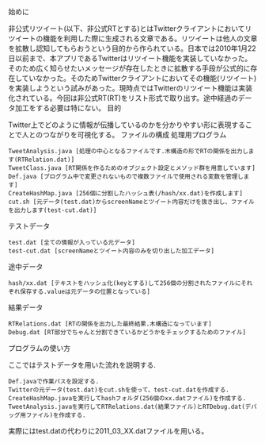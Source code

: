  始めに

非公式リツイート(以下、非公式RTとする)とはTwitterクライアントにおいてリツイートの機能を利用した際に生成される文章である。リツイートは他人の文章を拡散し認知してもらおうという目的から作られている。日本では2010年1月22日以前まで、本アプリであるTwitterはリツイート機能を実装していなかった。そのため広く知らせたいメッセージが存在したときに拡散する手段が公式的に存在していなかった。そのためTwitterクライアントにおいてその機能(リツイート)を実装しようという試みがあった。現時点ではTwitterのリツイート機能は実装化されている。今回は非公式RT(RT)をリスト形式で取り出す。途中経過のデータ加工をする必要は特にない。
目的

Twitter上でどのように情報が伝播しているのかを分かりやすい形に表現することで人とのつながりを可視化する。
ファイルの構成
処理用プログラム

    TweetAnalysis.java [処理の中心となるファイルです.木構造の形でRTの関係を出力します(RTRelation.dat)]
    TweetClass.java [RT関係を作るためのオブジェクト設定とメソッド群を用意しています]
    Def.java [プログラム中で変更されないもので複数ファイルで使用される変数を管理します]
    CreateHashMap.java [256個に分割したハッシュ表(/hash/xx.dat)を作成します]
    cut.sh [元データ(test.dat)からscreenNameとツイート内容だけを抜き出し、ファイルを出力します(test-cut.dat)] 

テストデータ

    test.dat [全ての情報が入っている元データ]
    test-cut.dat [screenNameとツイート内容のみを切り出した加工データ] 

途中データ

    hash/xx.dat [テキストをハッシュ化(keyとする)して256個の分割されたファイルにそれぞれ保存する.valueは元データの位置となっている] 

結果データ

    RTRelations.dat [RTの関係を出力した最終結果.木構造になっています]
    Debug.dat [RT部分でちゃんと分割できているかどうかをチェックするためのファイル] 

 プログラムの使い方

ここではテストデータを用いた流れを説明する.

    Def.javaで作業パスを設定する.
    Twitterの元データ(test.dat)をcut.shを使って、test-cut.datを作成する.
    CreateHashMap.javaを実行してhashフォルダ(256個のxx.datファイル)を作成する.
    TweetAnalysis.javaを実行してRTRelations.dat(結果ファイル)とRTDebug.dat(デバッグ用ファイル)を作成する. 

実際にはtest.datの代わりに2011_03_XX.datファイルを用いる。 